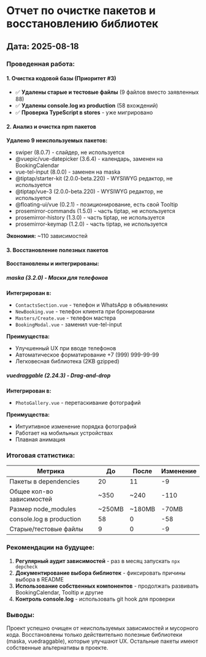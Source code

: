 # Отчет по очистке пакетов и восстановлению библиотек

## Дата: 2025-08-18

### Проведенная работа:

#### 1. Очистка кодовой базы (Приоритет #3)
- ✅ **Удалены старые и тестовые файлы** (9 файлов вместо заявленных 88)
- ✅ **Удалены console.log из production** (58 вхождений)
- ✅ **Проверка TypeScript в stores** - уже мигрировано

#### 2. Анализ и очистка npm пакетов
**Удалено 9 неиспользуемых пакетов:**
- swiper (8.0.7) - слайдер, не используется
- @vuepic/vue-datepicker (3.6.4) - календарь, заменен на BookingCalendar
- vue-tel-input (8.0.0) - заменен на maska
- @tiptap/starter-kit (2.0.0-beta.220) - WYSIWYG редактор, не используется
- @tiptap/vue-3 (2.0.0-beta.220) - WYSIWYG редактор, не используется
- @floating-ui/vue (0.2.1) - позиционирование, есть свой Tooltip
- prosemirror-commands (1.5.0) - часть tiptap, не используется
- prosemirror-history (1.3.0) - часть tiptap, не используется
- prosemirror-keymap (1.2.0) - часть tiptap, не используется

**Экономия:** ~110 зависимостей

#### 3. Восстановление полезных пакетов
**Восстановлены и интегрированы:**

##### maska (3.2.0) - Маски для телефонов
**Интегрирован в:**
- `ContactsSection.vue` - телефон и WhatsApp в объявлениях
- `NewBooking.vue` - телефон клиента при бронировании
- `Masters/Create.vue` - телефон мастера
- `BookingModal.vue` - заменил vue-tel-input

**Преимущества:**
- Улучшенный UX при вводе телефонов
- Автоматическое форматирование +7 (999) 999-99-99
- Легковесная библиотека (2KB gzipped)

##### vuedraggable (2.24.3) - Drag-and-drop
**Интегрирован в:**
- `PhotoGallery.vue` - перетаскивание фотографий

**Преимущества:**
- Интуитивное изменение порядка фотографий
- Работает на мобильных устройствах
- Плавная анимация

### Итоговая статистика:

| Метрика | До | После | Изменение |
|---------|-----|-------|-----------|
| Пакеты в dependencies | 20 | 11 | -9 |
| Общее кол-во зависимостей | ~350 | ~240 | -110 |
| Размер node_modules | ~250MB | ~180MB | -70MB |
| console.log в production | 58 | 0 | -58 |
| Старые/тестовые файлы | 9 | 0 | -9 |

### Рекомендации на будущее:

1. **Регулярный аудит зависимостей** - раз в месяц запускать `npx depcheck`
2. **Документирование выбора библиотек** - фиксировать причины выбора в README
3. **Использование собственных компонентов** - продолжать развивать BookingCalendar, Tooltip и другие
4. **Контроль console.log** - использовать git hook для проверки

### Выводы:

Проект успешно очищен от неиспользуемых зависимостей и мусорного кода. 
Восстановлены только действительно полезные библиотеки (maska, vuedraggable), 
которые улучшают UX. Остальные пакеты имеют собственные альтернативы в проекте.